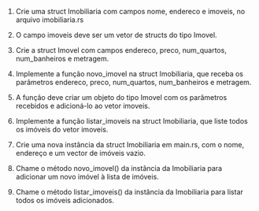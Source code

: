 1. Crie uma struct Imobiliaria com campos nome, endereco e imoveis, no arquivo imobiliaria.rs

2. O campo imoveis deve ser um vetor de structs do tipo Imovel.

3. Crie a struct Imovel com campos endereco, preco, num_quartos, num_banheiros e metragem.

4. Implemente a função novo_imovel na struct Imobiliaria, que receba os parâmetros endereco, preco, num_quartos, num_banheiros e metragem.

5. A função deve criar um objeto do tipo Imovel com os parâmetros recebidos e adicioná-lo ao vetor imoveis.

6. Implemente a função listar_imoveis na struct Imobiliaria, que liste todos os imóveis do vetor imoveis.

7. Crie uma nova instância da struct Imobiliaria em main.rs, com o nome, endereço e um vector de imóveis vazio.

8. Chame o método novo_imovel() da instância da Imobiliaria para adicionar um novo imóvel à lista de imóveis.

9. Chame o método listar_imoveis() da instância da Imobiliaria para listar todos os imóveis adicionados.

